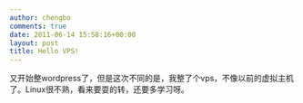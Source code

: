 ```yaml
---
author: chengbo
comments: true
date: 2011-06-14 15:58:16+00:00
layout: post
title: Hello VPS!
---
```


又开始整wordpress了，但是这次不同的是，我整了个vps，不像以前的虚拟主机了。Linux很不熟，看来要耍的转，还要多学习呀。

